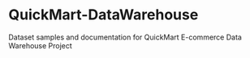 # QuickMart-DataWarehouse
Dataset samples and documentation for QuickMart E-commerce Data Warehouse Project
